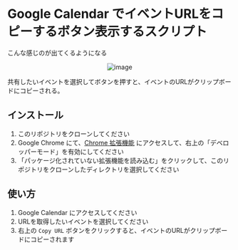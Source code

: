 # Google Calendar でイベントURLをコピーするボタン表示するスクリプト

こんな感じのが出てくるようになる

<div align="center">

![image](https://github.com/user-attachments/assets/41203868-bdb3-4d38-b8bc-886a84dd20ce)

</div>

共有したいイベントを選択してボタンを押すと、イベントのURLがクリップボードにコピーされる。

## インストール

1. このリポジトリをクローンしてください
2. Google Chrome にて、[Chrome 拡張機能](chrome://extensions/) にアクセスして、右上の「デベロッパーモード」を有効にしてください
3. 「パッケージ化されていない拡張機能を読み込む」をクリックして、このリポジトリをクローンしたディレクトリを選択してください

## 使い方
1. Google Calendar にアクセスしてください
2. URLを取得したいイベントを選択してください
3. 右上の `Copy URL` ボタンをクリックすると、イベントのURLがクリップボードにコピーされます
